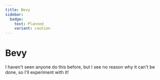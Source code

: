 ```yaml
---
title: Bevy
sidebar:
  badge:
    text: Planned
    variant: caution
---
```


# Bevy

I haven't seen anyone do this before, but I see no reason why it can't be done, so I'll experiment with it!

